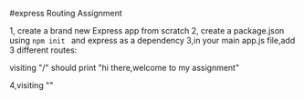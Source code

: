 #express Routing Assignment

1, create a brand  new Express app from scratch
2, create a package.json using `npm init ` and express as a dependency
3,in your main app.js file,add  3 different routes:

visiting "/" should print "hi there,welcome to my assignment"

4,visiting ""